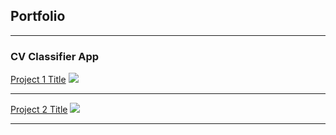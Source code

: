## Portfolio

---

### CV Classifier App

[Project 1 Title](https://github.com/robinfaber/cv-app)
<img src="images/dummy_thumbnail.jpg?raw=true"/>

---
[Project 2 Title](/pdf/sample_presentation.pdf)
<img src="images/dummy_thumbnail.jpg?raw=true"/>

---

